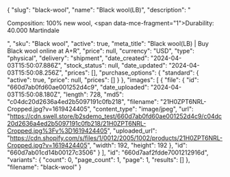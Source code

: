 {
  "slug": "black-wool",
  "name": "Black wool(LB)",
  "description": "<p>Composition: 100% new wool, <span data-mce-fragment=\"1\">Durability: 40.000 Martindale</span></p>",
  "sku": "Black wool",
  "active": true,
  "meta_title": "Black wool(LB) | Buy Black wool online at A+R",
  "price": null,
  "currency": "USD",
  "type": "physical",
  "delivery": "shipment",
  "date_created": "2024-04-03T15:50:07.886Z",
  "stock_status": null,
  "date_updated": "2024-04-03T15:50:08.256Z",
  "prices": [],
  "purchase_options": {
    "standard": {
      "active": true,
      "price": null,
      "prices": []
    }
  },
  "images": [
    {
      "file": {
        "id": "660d7ab0fd60ae001252d4c9",
        "date_uploaded": "2024-04-03T15:50:08.180Z",
        "length": 728,
        "md5": "c04dc20d2636a4ed2b5097191c0fb218",
        "filename": "21H0ZPT6NRL-Cropped.jpg?v=1619424405",
        "content_type": "image/jpeg",
        "url": "https://cdn.swell.store/b2sdemo_test/660d7ab0fd60ae001252d4c9/c04dc20d2636a4ed2b5097191c0fb218/21H0ZPT6NRL-Cropped.jpg%3Fv%3D1619424405",
        "uploaded_url": "https://cdn.shopify.com/s/files/1/0012/2005/1002/products/21H0ZPT6NRL-Cropped.jpg?v=1619424405",
        "width": 192,
        "height": 192
      },
      "id": "660d7ab01cd14b00127c3506"
    }
  ],
  "id": "660d7aaf2fdde7001212916d",
  "variants": {
    "count": 0,
    "page_count": 1,
    "page": 1,
    "results": []
  },
  "filename": "black-wool"
}